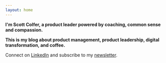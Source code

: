```yaml
---
layout: home
---
```

 
**I'm Scott Colfer, a product leader powered by coaching, common sense and compassion.**

**This is my blog about product management, product leadership, digital transformation, and coffee.** 

Connect on [LinkedIn](https://www.linkedin.com/in/scottcolfer/) and subscribe to my [newsletter](https://scottcolfer.substack.com/).
